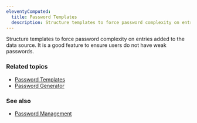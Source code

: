 ```yaml
---
eleventyComputed:
  title: Password Templates
  description: Structure templates to force password complexity on entries added to the data source.
---
```

Structure templates to force password complexity on entries added to the data source. It is a good feature to ensure users do not have weak passwords.

### Related topics
* [Password Templates](/rdm/windows/commands/file/templates/password-templates/)
* [Password Generator](/rdm/windows/commands/tools/generators/password/)

### See also
* [Password Management](/rdm/windows/concepts/basic-concepts/password-management/)
